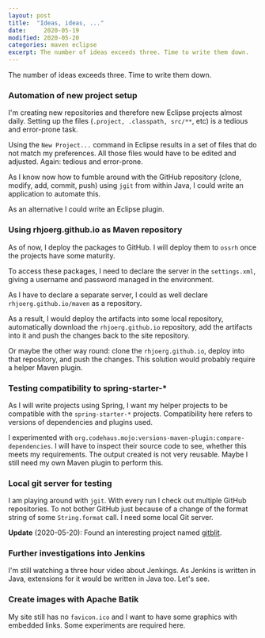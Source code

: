 ```yaml
---
layout: post
title:  "Ideas, ideas, ..."
date:     2020-05-19
modified: 2020-05-20
categories: maven eclipse
excerpt: The number of ideas exceeds three. Time to write them down.
---
```


The number of ideas exceeds three. Time to write them down.

### Automation of new project setup

I'm creating new repositories and therefore new Eclipse projects almost daily. Setting up the
files (`.project, .classpath, src/**`, etc) is a tedious and error-prone task.

Using the `New Project...` command in Eclipse results in a set of files that do not match my
preferences. All those files would have to be edited and adjusted. Again: tedious and error-prone.

As I know now how to fumble around with the GitHub repository (clone, modify, add, commit, push) using `jgit`
from within Java, I could write an application to automate this.

As an alternative I could write an Eclipse plugin.

### Using rhjoerg.github.io as Maven repository

As of now, I deploy the packages to GitHub. I will deploy them to `ossrh` once the projects have some maturity.

To access these packages, I need to declare the server in the `settings.xml`, giving a username and password
managed in the environment.

As I have to declare a separate server, I could as well declare `rhjoerg.github.io/maven` as a repository.

As a result, I would deploy the artifacts into some local repository, automatically download the
`rhjoerg.github.io` repository, add the artifacts into it and push the changes back to the site repository.

Or maybe the other way round: clone the `rhjoerg.github.io`, deploy into that repository, and push the changes.
This solution would probably require a helper Maven plugin.

### Testing compatibility to spring-starter-*

As I will write projects using Spring, I want my helper projects to be compatible with the `spring-starter-*`
projects. Compatibility here refers to versions of dependencies and plugins used.

I experimented with `org.codehaus.mojo:versions-maven-plugin:compare-dependencies`. I will have to inspect
their source code to see, whether this meets my requirements. The output created is not very reusable.
Maybe I still need my own Maven plugin to perform this.

### Local git server for testing

I am playing around with `jgit`. With every run I check out multiple GitHub repositories. To not bother
GitHub just because of a change of the format string of some `String.format` call. I need some local Git server.

**Update** (2020-05-20): Found an interesting project named [gitblit](https://github.com/gitblit/gitblit).

### Further investigations into Jenkins

I'm still watching a three hour video about Jenkings. As Jenkins is written in Java, extensions for it
would be written in Java too. Let's see.

### Create images with Apache Batik

My site still has no `favicon.ico` and I want to have some graphics with embedded links. Some experiments
are required here.
